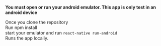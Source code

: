 **You must open or run your android emulator. This app is only test in an android device**

Once you clone the repository<br/>
Run npm install<br />
start your emulator and run `react-native run-android`<br/>
Runs the app locally.<br />